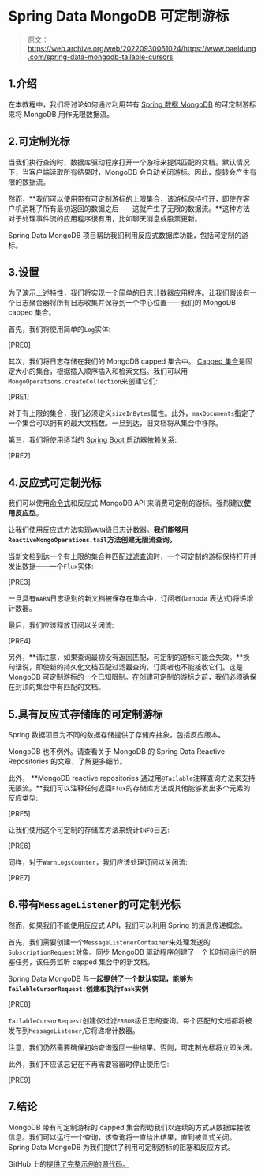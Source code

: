# Spring Data MongoDB 可定制游标

> 原文：<https://web.archive.org/web/20220930061024/https://www.baeldung.com/spring-data-mongodb-tailable-cursors>

## 1.介绍

在本教程中，我们将讨论如何通过利用带有 [Spring 数据 MongoDB](/web/20220625230955/https://www.baeldung.com/spring-data-mongodb-tutorial) 的可定制游标来将 MongoDB 用作无限数据流。

## 2.可定制光标

当我们执行查询时，数据库驱动程序打开一个游标来提供匹配的文档。默认情况下，当客户端读取所有结果时，MongoDB 会自动关闭游标。因此，旋转会产生有限的数据流。

然而，**我们可以使用带有可定制游标的上限集合，该游标保持打开，即使在客户机消耗了所有最初返回的数据之后——这就产生了无限的数据流。**这种方法对于处理事件流的应用程序很有用，比如聊天消息或股票更新。

Spring Data MongoDB 项目帮助我们利用反应式数据库功能，包括可定制的游标。

## 3.设置

为了演示上述特性，我们将实现一个简单的日志计数器应用程序。让我们假设有一个日志聚合器将所有日志收集并保存到一个中心位置——我们的 MongoDB capped 集合。

首先，我们将使用简单的`Log`实体:

[PRE0]

其次，我们将日志存储在我们的 MongoDB capped 集合中。 [Capped 集合](https://web.archive.org/web/20220625230955/https://docs.mongodb.com/manual/core/capped-collections/)是固定大小的集合，根据插入顺序插入和检索文档。我们可以用`MongoOperations.createCollection`来创建它们:

[PRE1]

对于有上限的集合，我们必须定义`sizeInBytes`属性。此外，`maxDocuments`指定了一个集合可以拥有的最大文档数。一旦到达，旧文档将从集合中移除。

第三，我们将使用适当的 [Spring Boot 启动器依赖关系](https://web.archive.org/web/20220625230955/https://search.maven.org/search?q=a:spring-boot-starter-data-mongodb-reactive):

[PRE2]

## 4.反应式可定制光标

我们可以使用[命令式](#messagelistener)和反应式 MongoDB API 来消费可定制的游标。强烈建议**使用反应型**。

让我们使用反应式方法实现`WARN`级日志计数器。**我们能够用`ReactiveMongoOperations.tail`方法创建无限流查询。**

当新文档到达一个有上限的集合并匹配[过滤查询](/web/20220625230955/https://www.baeldung.com/queries-in-spring-data-mongodb)时，一个可定制的游标保持打开并发出数据——一个`Flux`实体:

[PRE3]

一旦具有`WARN`日志级别的新文档被保存在集合中，订阅者(lambda 表达式)将递增计数器。

最后，我们应该释放订阅以关闭流:

[PRE4]

另外，**请注意，如果查询最初没有返回匹配，可定制的游标可能会失效。**换句话说，即使新的持久化文档匹配过滤器查询，订阅者也不能接收它们。这是 MongoDB 可定制游标的一个已知限制。在创建可定制的游标之前，我们必须确保在封顶的集合中有匹配的文档。

## 5.具有反应式存储库的可定制游标

Spring 数据项目为不同的数据存储提供了存储库抽象，包括反应版本。

MongoDB 也不例外。请查看关于 MongoDB 的 Spring Data Reactive Repositories 的文章，了解更多细节。

此外， **MongoDB reactive repositories 通过用`@Tailable`注释查询方法来支持无限流。**我们可以注释任何返回`Flux`的存储库方法或其他能够发出多个元素的反应类型:

[PRE5]

让我们使用这个可定制的存储库方法来统计`INFO`日志:

[PRE6]

同样，对于`WarnLogsCounter`，我们应该处理订阅以关闭流:

[PRE7]

## 6.带有`MessageListener`的可定制光标

然而，如果我们不能使用反应式 API，我们可以利用 Spring 的消息传递概念。

首先，我们需要创建一个`MessageListenerContainer`来处理发送的`SubscriptionRequest`对象。同步 MongoDB 驱动程序创建了一个长时间运行的阻塞任务，该任务监听 capped 集合中的新文档。

Spring Data MongoDB 与**一起提供了一个默认实现，能够为`TailableCursorRequest:`创建和执行`Task`实例**

[PRE8]

`TailableCursorRequest`创建仅过滤`ERROR`级日志的查询。每个匹配的文档都将被发布到`MessageListener`,它将递增计数器。

注意，我们仍然需要确保初始查询返回一些结果。否则，可定制光标将立即关闭。

此外，我们不应该忘记在不再需要容器时停止使用它:

[PRE9]

## 7.结论

MongoDB 带有可定制游标的 capped 集合帮助我们以连续的方式从数据库接收信息。我们可以运行一个查询，该查询将一直给出结果，直到被显式关闭。Spring Data MongoDB 为我们提供了利用可定制游标的阻塞和反应方式。

GitHub 上的[提供了完整示例的源代码。](https://web.archive.org/web/20220625230955/https://github.com/eugenp/tutorials/tree/master/persistence-modules/spring-data-mongodb-reactive)
